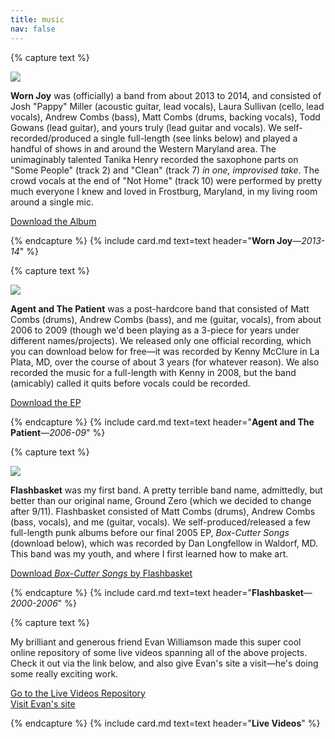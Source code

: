 ```yaml
---
title: music
nav: false
---
```


{% capture text %}

<div class="row">
    <div class="col-sm-4">
        <img class="img-fluid" src="{{ '/images/worn joy.jpg' | relative_url }}">
    </div>
    <div class="col-sm-8">
        <p><strong>Worn Joy</strong> was (officially) a band from about 2013 to 2014, and consisted of Josh "Pappy" Miller (acoustic guitar, lead vocals), Laura Sullivan (cello, lead vocals), Andrew Combs (bass), Matt Combs (drums, backing vocals), Todd Gowans (lead guitar), and yours truly (lead guitar and vocals). We self-recorded/produced a single full-length (see links below) and played a handful of shows in and around the Western Maryland area. The unimaginably talented Tanika Henry recorded the saxophone parts on "Some People" (track 2) and "Clean" (track 7) <em>in one, improvised take</em>. The crowd vocals at the end of "Not Home" (track 10) were performed by pretty much everyone I knew and loved in Frostburg, Maryland, in my living room around a single mic.</p>
    </div>
</div>

<a href="{{ '/content/files/Worn Joy.zip' | relative_url }}" class="btn" target="_blank">Download the Album</a>

{% endcapture %}
{% include card.md text=text header="<strong>Worn Joy</strong>—<em>2013-14</em>" %}

{% capture text %}

<div class="row">
    <div class="col-sm-4">
        <img class="img-fluid" src="{{ '/images/aatp.jpg' | relative_url }}">
    </div>
    <div class="col-sm-8">
        <p><strong>Agent and The Patient</strong> was a post-hardcore band that consisted of Matt Combs (drums), Andrew Combs (bass), and me (guitar, vocals), from about 2006 to 2009 (though we'd been playing as a 3-piece for years under different names/projects). We released only one official recording, which you can download below for free—it was recorded by Kenny McClure in La Plata, MD, over the course of about 3 years (for whatever reason). We also recorded the music for a full-length with Kenny in 2008, but the band (amicably) called it quits before vocals could be recorded.</p>
    </div>
</div>

<a href="{{ '/content/files/Agent and The Patient.zip' | relative_url }}" class="btn" target="_blank">Download the EP</a>

{% endcapture %}
{% include card.md text=text header="<strong>Agent and The Patient</strong>—<em>2006-09</em>" %}

{% capture text %}

<div class="row">
    <div class="col-sm-4">
        <img class="img-fluid" src="{{ '/images/Flashbasket.jpg' | relative_url }}">
    </div>
    <div class="col-sm-8">
        <p><strong>Flashbasket</strong> was my first band. A pretty terrible band name, admittedly, but better than our original name, Ground Zero (which we decided to change after 9/11). Flashbasket consisted of Matt Combs (drums), Andrew Combs (bass, vocals), and me (guitar, vocals). We self-produced/released a few full-length punk albums before our final 2005 EP, <em>Box-Cutter Songs</em> (download below), which was recorded by Dan Longfellow in Waldorf, MD. This band was my youth, and where I first learned how to make art.</p>
    </div>
</div>

<a href="{{ '/content/files/Flashbasket_Box-Cutter Songs.zip' | relative_url }}" class="btn" target="_blank">Download <em>Box-Cutter Songs</em> by Flashbasket</a>

{% endcapture %}
{% include card.md text=text header="<strong>Flashbasket</strong>—<em>2000-2006</em>" %}

{% capture text %}

My brilliant and generous friend Evan Williamson made this super cool online repository of some live videos spanning all of the above projects. Check it out via the link below, and also give Evan's site a visit—he's doing some really exciting work.

<div class="row">
    <div class="col-sm-6">
        <a href="https://coroglesby.github.io/live-music-videos/" class="btn" target="_blank">Go to the Live Videos Repository</a>
    </div>
    <div class="col-sm-6">
        <a href="https://evanwill.github.io/" class="btn" target="_blank">Visit Evan's site</a>
    </div>
</div>

{% endcapture %}
{% include card.md text=text header="<strong>Live Videos</strong>" %}